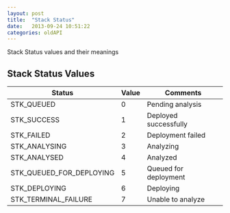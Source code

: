 ```yaml
---
layout: post
title:  "Stack Status"
date:   2013-09-24 10:51:22
categories: oldAPI
---
```


<p class="lead">Stack Status values and their meanings</p>

## Stack Status Values
<table class="table table-bordered table-striped">
	<thead>
		<tr>
			<th>Status</th>
			<th>Value</th>
			<th>Comments</th>
		</tr>
		<tbody>
			<tr><td>STK&#95;QUEUED</td><td>0</td><td>Pending analysis</td></tr>
			<tr><td>STK&#95;SUCCESS</td><td>1</td><td>Deployed successfully</td></tr>
			<tr><td>STK&#95;FAILED</td><td>2</td><td>Deployment failed</td></tr>
			<tr><td>STK&#95;ANALYSING</td><td>3</td><td>Analyzing</td></tr>
			<tr><td>STK&#95;ANALYSED</td><td>4</td><td>Analyzed</td></tr>
			<tr><td>STK&#95;QUEUED&#95;FOR&#95;DEPLOYING</td><td>5</td><td>Queued for deployment</td></tr>
			<tr><td>STK&#95;DEPLOYING</td><td>6</td><td>Deploying</td></tr>
			<tr><td>STK&#95;TERMINAL&#95;FAILURE</td><td>7</td><td>Unable to analyze</td></tr>
		</tbody>
	</thead>
</table>
